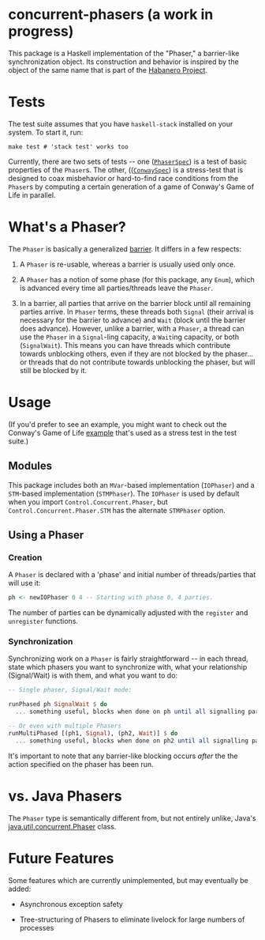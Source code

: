 # concurrent-phasers (a work in progress)

This package is a Haskell implementation of the "Phaser," a barrier-like 
synchronization object. Its construction and behavior is inspired
by the object of the same name that is part of the 
[Habanero Project](https://habanero.rice.edu).

# Tests

The test suite assumes that you have `haskell-stack` installed on your system.
To start it, run:
```
make test # 'stack test' works too
```

Currently, there are two sets of tests -- one ([`PhaserSpec`](test/Control/Concurrent/PhaserSpec.hs)) 
is a test of basic properties of the `Phaser`s. The other, 
(([`ConwaySpec`](test/Control/Concurrent/ConwaySpec.hs)) is a stress-test that is designed to 
coax misbehavior or hard-to-find race conditions from the `Phaser`s by computing a certain 
generation of a game of Conway's Game of Life in parallel.

# What's a Phaser?

The `Phaser` is basically a generalized [barrier](https://en.wikipedia.org/wiki/Barrier_(computer_science)).
It differs in a few respects:

1. A `Phaser` is re-usable, whereas a barrier is usually used only once.

2. A `Phaser` has a notion of some phase (for this package, any `Enum`), which is advanced every time all 
parties/threads leave the `Phaser`.

3. In a barrier, all parties that arrive on the barrier block until all remaining parties arrive. 
In `Phaser` terms, these threads both `Signal` (their arrival is necessary for the barrier to advance) and `Wait` (block until the barrier does advance). However, unlike a barrier, with a `Phaser`, a thread can use the `Phaser` in a `Signal`-ling
capacity, a `Wait`ing capacity, or both (`SignalWait`). This means you can have threads which contribute towards unblocking
others, even if they are not blocked by the phaser... or threads that do not contribute towards unblocking
the phaser, but will still be blocked by it.

# Usage

(If you'd prefer to see an example, you might want to check out the Conway's Game of Life
[example](test/Control/Concurrent/ConwaySpec.hs) that's used as a stress test in the test suite.)

## Modules

This package includes both an `MVar`-based implementation (`IOPhaser`) and a `STM`-based implementation (`STMPhaser`). The `IOPhaser` is used by default when you import `Control.Concurrent.Phaser`, but `Control.Concurrent.Phaser.STM` has the alternate `STMPhaser` option.

## Using a Phaser

### Creation

A `Phaser` is declared with a 'phase' and initial number of threads/parties that will use it:
```haskell
ph <- newIOPhaser 0 4 -- Starting with phase 0, 4 parties.
```

The number of parties can be dynamically adjusted with the `register` and `unregister` functions.

### Synchronization

Synchronizing work on a `Phaser` is fairly straightforward -- in each thread, state which phasers
you want to synchronize with, what your relationship (Signal/Wait) is with them, and what you want to do:

```haskell
-- Single phaser, Signal/Wait mode:

runPhased ph SignalWait $ do
  ... something useful, blocks when done on ph until all signalling parties arrive ...

-- Or even with multiple Phasers
runMultiPhased [(ph1, Signal), (ph2, Wait)] $ do
  ... something useful, blocks when done on ph2 until all signalling parties arrive ...
```

It's important to note that any barrier-like blocking occurs _after_ the the action specified on the phaser has been run.

# vs. Java Phasers

The `Phaser` type is semantically different from, but not entirely unlike, Java's
[java.util.concurrent.Phaser](https://docs.oracle.com/javase/8/docs/api/java/util/concurrent/Phaser.html) class.


# Future Features

Some features which are currently unimplemented, but may eventually be added:

* Asynchronous exception safety

* Tree-structuring of Phasers to eliminate livelock for large numbers of
processes


